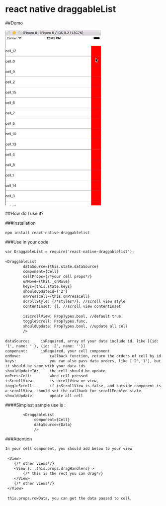# react native draggableList

##Demo
    
![demo](https://raw.githubusercontent.com/hzzcc/react-native-dragablelist/master/Image/example.gif)

##How do I use it?
    
###Installation
    
    npm install react-native-draggablelist
   
###Use in your code

    var DraggableList = require('react-native-draggablelist');

    <DraggableList
            dataSource={this.state.dataSource}
            component={Cell}
            cellProps={/*your cell props*/}
            onMove={this._onMove}
            keys={this.state.keys}
            shouldUpdateId={'2'}
            onPressCell={this.onPressCell}
            scrollStyle: {/*styles*/}, //scroll view style
            contentInset: {}, //scroll view contentInset
            
            isScrollView: PropTypes.bool, //default true, 
            toggleScroll: PropTypes.func,
            shouldUpdate: PropTypes.bool, //update all cell
            />
            
    dataSource:     isRequired, array of your data include id, like [{id: '1', name: ''}, {id: '2', name: ''}]
    component:      isRequired, your cell component
    onMove:             callback function, return the orders of cell by id
    keys:               you can also pass data orders, like ['2','1'], but it should be same with your data ids
    shouldUpdateId:     the cell should be update
    onPressCell:        when cell pressed 
    isScrollView:       is scrollView or view, 
    toggleScroll:       if isScrollView is false, and outside component is a scrollView, should set the callback for scrollEnabled state
    shouldUpdate:       update all cell

####Simplest sample use is :
            
            <DraggableList
                 component={Cell}
                 dataSource={Data}
                 />
    
###Attention 
    
    In your cell component, you should add below to your view 
    
     <View>
        {/* other views*/}
        <View {...this.props.dragHandlers} >
            {/* this is the rect you can drag*/}
        </View>
        {/* other views*/}
     </View>
     
     this.props.rowData, you can get the data passed to cell, 
            

